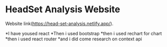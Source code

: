 # HeadSet Analysis Website

Website link(https://head-set-analysis.netlify.app/).

*I have yoused react
*Then i used bootstrap
*then i used rechart for chart
*then i used react router
*and i did come research on context api

